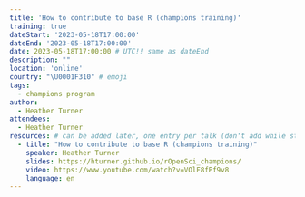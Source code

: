 ```yaml
---
title: 'How to contribute to base R (champions training)'
training: true
dateStart: '2023-05-18T17:00:00'
dateEnd: '2023-05-18T17:00:00'
date: 2023-05-18T17:00:00 # UTC!! same as dateEnd
description: ""
location: 'online'
country: "\U0001F310" # emoji
tags: 
  - champions program
author:
  - Heather Turner
attendees:
  - Heather Turner
resources: # can be added later, one entry per talk (don't add while still empty, add once there are resources)
  - title: "How to contribute to base R (champions training)"
    speaker: Heather Turner
    slides: https://hturner.github.io/rOpenSci_champions/
    video: https://www.youtube.com/watch?v=VOlF8fPf9v8
    language: en
---
```



